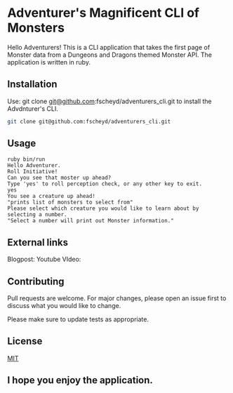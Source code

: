 # Adventurer's Magnificent CLI of Monsters

Hello Adventurers! This is a CLI application that takes the first page of Monster data from a Dungeons and Dragons themed Monster API. The application is written in ruby.

## Installation

Use: git clone git@github.com:fscheyd/adventurers_cli.git to install the Advdnturer's CLI.

```bash
git clone git@github.com:fscheyd/adventurers_cli.git
```

## Usage

```
ruby bin/run
Hello Adventurer.
Roll Initiative!
Can you see that moster up ahead?
Type 'yes' to roll perception check, or any other key to exit.
yes
You see a creature up ahead!
"prints list of monsters to select from"
Please select which creature you would like to learn about by selecting a number.
"Select a number will print out Monster information."
```
## External links
Blogpost:
Youtube VIdeo:

## Contributing
Pull requests are welcome. For major changes, please open an issue first to discuss what you would like to change.

Please make sure to update tests as appropriate.

## License
[MIT](https://choosealicense.com/licenses/mit/)

## I hope you enjoy the application.
